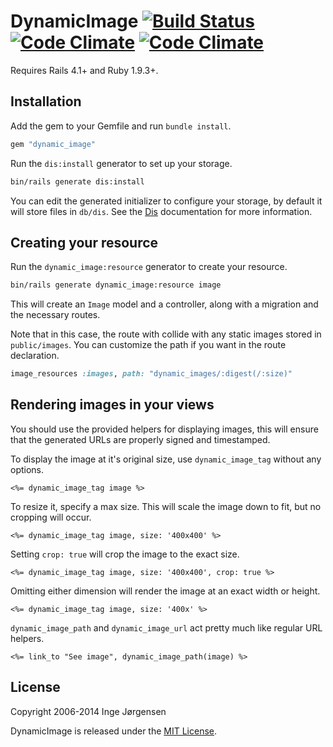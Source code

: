 # DynamicImage [![Build Status](https://travis-ci.org/elektronaut/dynamic_image.png)](https://travis-ci.org/elektronaut/dynamic_image) [![Code Climate](https://codeclimate.com/github/elektronaut/dynamic_image.png)](https://codeclimate.com/github/elektronaut/dynamic_image) [![Code Climate](https://codeclimate.com/github/elektronaut/dynamic_image/coverage.png)](https://codeclimate.com/github/elektronaut/dynamic_image)

Requires Rails 4.1+ and Ruby 1.9.3+.

## Installation

Add the gem to your Gemfile and run `bundle install`.

```ruby
gem "dynamic_image"
```

Run the `dis:install` generator to set up your storage.

```sh
bin/rails generate dis:install
```

You can edit the generated initializer to configure your storage, by default it
will store files in `db/dis`. See the
[Dis](https://github.com/elektronaut/dis) documentation for more
information.

## Creating your resource

Run the `dynamic_image:resource` generator to create your resource.

```sh
bin/rails generate dynamic_image:resource image
```

This will create an `Image` model and a controller, along with a migration and
the necessary routes.

Note that in this case, the route with collide with any static images stored
in `public/images`. You can customize the path if you want in the route
declaration.

```ruby
image_resources :images, path: "dynamic_images/:digest(/:size)"
```

## Rendering images in your views

You should use the provided helpers for displaying images, this will ensure
that the generated URLs are properly signed and timestamped.

To display the image at it's original size, use `dynamic_image_tag` without
any options.

```erb
<%= dynamic_image_tag image %>
```

To resize it, specify a max size. This will scale the image down to fit, but
no cropping will occur.

```erb
<%= dynamic_image_tag image, size: '400x400' %>
```

Setting `crop: true` will crop the image to the exact size.

```erb
<%= dynamic_image_tag image, size: '400x400', crop: true %>
```

Omitting either dimension will render the image at an exact width or height.

```erb
<%= dynamic_image_tag image, size: '400x' %>
```

`dynamic_image_path` and `dynamic_image_url` act pretty much like regular URL
helpers.

```erb
<%= link_to "See image", dynamic_image_path(image) %>
```

## License

Copyright 2006-2014 Inge Jørgensen

DynamicImage is released under the
[MIT License](http://www.opensource.org/licenses/MIT).
